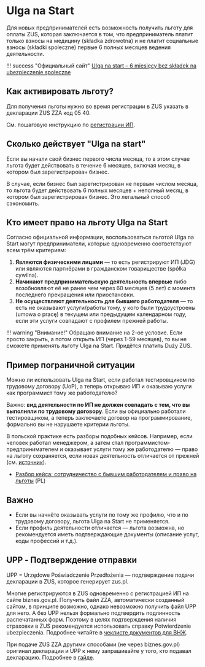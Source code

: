 # Ulga na Start

Для новых предпринимателей есть возможность получить льготу для оплаты ZUS, которая заключается в том, что предприниматель платит только взносы на медицину (składka zdrowotna) и не платит социальные взносы (składki spoleczne) первые 6 полных месяцев ведения деятельности.

!!! success "Официальный сайт"
    [Ulga na start – 6 miesięcy bez składek na ubezpieczenie społeczne][1]

## Как активировать льготу?

Для получения льготы нужно во время регистрации в ZUS указать в декларации ZUS ZZA код 05 40.

См. пошаговую инструкцию по [регистрации ИП](registration_jdg.md).

## Сколько действует "Ulga na start"

Если вы начали свой бизнес первого числа месяца, то в этом случае льгота будет действовать в течение 6 месяцев, включая месяц, в котором был зарегистрирован бизнес.

В случае, если бизнес был зарегистрирован не первым числом месяца, то льгота будет действовать 6 полных месяцев + неполный месяц, в котором был зарегистрирован бизнес. Это легальный способ сэкономить.

## Кто имеет право на льготу Ulga na Start

Согласно официальной информации, воспользоваться льготой Ulga na Start могут предприниматели, которые одновременно соответствуют всем трём критериям:

1. **Являются физическими лицами** — то есть регистрируют ИП (JDG) или являются партнёрами в гражданском товариществе (spółka cywilna).
2. **Начинают предпринимательскую деятельность впервые** либо возобновляют её не ранее чем через 60 месяцев (5 лет) с момента последнего прекращения или приостановки.
3. **Не осуществляют деятельность для бывшего работодателя** — то есть не оказывают услуги/работы тому, у кого были трудоустроены (umowa o pracę) в текущем или предыдущем календарном году, если эти услуги совпадают с профилем прежней работы.

!!! warning "Внимание!"
    Обращаю внимание на 2-ое условие. Если просто закрыть, а потом открыть ИП (через 1-59 месяцев), то вы не сможете применять льготу Ulga na Start. Придётся платить Duży ZUS.

## Пример пограничной ситуации

Можно ли использовать Ulga na Start, если работал тестировщиком по трудовому договору (UoP), а теперь открываю ИП и оказываю услуги как программист тому же работодателю?

Важно: **вид деятельности по ИП не должен совпадать с тем, что вы выполняли по трудовому договору**. Если вы официально работали тестировщиком, а теперь заключаете договор на программирование, формально вы не нарушаете критерии льготы.

В польской практике есть разборы подобных кейсов. Например, если человек работал менеджером, а затем стал программистом-предпринимателем и оказывает услуги тому же работодателю — право на льготу сохраняется, если новая деятельность отличается от прежней (см. [источник][2]).

- [Разбор кейса: сотрудничество с бывшим работодателем и право на льготы][2] (PL)

## Важно
- Если вы начнёте оказывать услуги по тому же профилю, что и по трудовому договору, льгота Ulga na Start не применяется.
- Если профиль деятельности отличается — льгота возможна, но рекомендуется иметь подтверждающие документы (описание услуг, коды профессий и т.д.).

## UPP - Подтверждение отправки

UPP = Urzędowe Poświadczenie Przedłożenia — подтверждение подачи декларации в ZUS, которое генерирует zus.pl.

Многие регистрируются в ZUS одновременно с регистрацией ИП на сайте biznes.gov.pl. Получить файл ZZA, автоматически созданный сайтом, в принципе возможно, однако невозможно получить файл UPP для него. А без UPP нельзя формально подтвердить подлинность распечатанных форм.
Поэтому в целях подтверждения наличия страховки в ZUS рекомендуется использовать справку Potwierdzenie ubezpieczenia. Подробнее читайте в [чеклисте документов для ВНЖ][3].

При подаче ZUS ZZA другими способами (не через biznes.gov.pl) оригинал декларации и UPP к нему запрашивайте у того, кто подавал декларацию. Подробнее в [гайде][21].

[1]: https://www.biznes.gov.pl/pl/portal/00285
[2]: https://rachunkowosc.com.pl/wspolpraca-przedsiebiorcy-z-bylym-pracodawca-nie-musi-odbierac-ulg-w-zus
[3]: https://justandrei.github.io/jdg-tools/checklist/#c-zus-insurance-confirmation
[21]: zus_next_level/#upp-podtverzhdenie-otpravki
